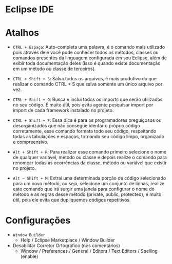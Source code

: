 # Eclipse IDE



# Atalhos

- `CTRL + Espaço`: Auto-completa uma palavra, é o comando mais utilizado pois através dele você pode conhecer todos os métodos, classes ou comandos presentes da linguagem configurada em seu Eclipse, além de exibir toda documentação deles (Isso é quando existe documentação em um método ou classe de terceiros).

- `CTRL + Shift + S`: Salva todos os arquivos, é mais produtivo do que realizar o comando CTRL + S que salva somente um único arquivo por vez.

- `CTRL + Shift + O`: Busca e inclui todos os imports que serão utilizados no seu código. É muito útil, pois evita agente pesquisar import por import de cada framework instalado no projeto.

- `CTRL + Shift + F`: Essa dica é para os programadores preguiçosos ou desorganizados que não consegue identar o próprio código corretamente, esse comando formata todo seu código, respeitando todas as tabulações e espaços, tornando seu código limpo, organizado e compreensivo.

- `Alt + Shift + R`: Para realizar esse comando primeiro selecione o nome de qualquer variável, método ou classe e depois realize o comando para renomear todas as ocorrências da classe, método ou variável que existir no projeto.

- `Alt – Shift + M`: Extrai uma determinada porção de código selecionado para um novo método, ou seja, selecione um conjunto de linhas, realize este comando que irá surgir uma janela para configurar o nome do método e as regras desse método (private, public, protected), é muito útil, pois ele evita que dupliquemos códigos repetitivos.

# Configurações

- `Window Builder`
  - Help / Eclipse Marketplace / Window Builder
- Desabilitar Corretor Ortográfico (nos comentários)
  - Window / Preferences / General / Editors / Text Editors / Spelling (enable)
